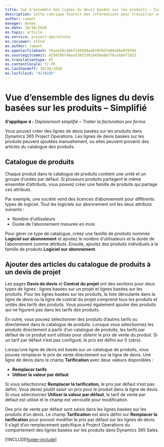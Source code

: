 ```yaml
---
title: Vue d’ensemble des lignes du devis basées sur les produits – Simplifié
description: Cette rubrique fournit des informations pour travailler avec des lignes de devis basées sur les produits.
author: rumant
manager: Annbe
ms.date: 10/30/2020
ms.topic: article
ms.service: project-operations
ms.reviewer: kfend
ms.author: rumant
ms.openlocfilehash: f6aa428c486f149308ad078f9d7a80a0be0f0f04
ms.sourcegitcommit: 625878bf48ea530f3381843be0e778cebbbf1922
ms.translationtype: HT
ms.contentlocale: fr-FR
ms.lasthandoff: 10/30/2020
ms.locfileid: "4178185"
---
```

# <a name="product-based-quote-lines-overview---lite"></a>Vue d’ensemble des lignes du devis basées sur les produits – Simplifié

_**S’applique à :** Déploiement simplifié – Traiter la facturation pro forma_

Vous pouvez créer des lignes de devis basées sur les produits dans Dynamics 365 Project Operations. Les lignes de devis basées sur les produits peuvent ajoutées manuellement, ou elles peuvent provenir des articles du catalogue des produits.

## <a name="product-catalog"></a>Catalogue de produits

Chaque produit dans le catalogue de produits contient une unité et un groupe d’unités par défaut. Si plusieurs produits partagent le même ensemble d’attributs, vous pouvez créer une famille de produits qui partage ces attributs. 

Par exemple, une société vend des licences d’abonnement pour différents types de logiciel. Tout les logiciels sur abonnement ont les deux attributs suivants :

- Nombre d’utilisateurs
- Durée de l’abonnement mesurée en mois

Pour gérer ce type de catalogue, créez une famille de produits nommée **Logiciel sur abonnement** et ajoutez le nombre d’utilisateurs et la durée de l’abonnement comme attributs. Ensuite, ajoutez des produits individuels à la famille de produits **Logiciel sur abonnement**.

## <a name="add-product-catalog-items-to-a-project-quote"></a>Ajouter des articles du catalogue de produits à un devis de projet

Les pages **Devis de devis** et **Contrat du projet** ont des sections pour deux types de lignes : lignes basées sur un projet et lignes basées sur les produits. Pour les lignes basées sur les produits, la liste déroulante dans la ligne de devis ou la ligne de contrat du projet comprend tous les produits et unités des tarifs des produits. Vous pouvez également ajouter des produits qui ne figurent pas dans les tarifs des produits.

En outre, vous pouvez sélectionner des produits d’autres tarifs ou directement dans le catalogue de produits. Lorsque vous sélectionnez les produits directement à partir d’un catalogue de produits, les tarifs par défaut de ce produit sont utilisés pour obtenir le prix de vente du produit. Si un tarif par défaut n’est pas configuré, le prix est défini sur 0 (zéro).

Lorsqu’une ligne de devis est basée sur un catalogue de produits, vous pouvez remplacer le prix de vente directement sur la ligne de devis. Une ligne de devis dans le champ **Tarification** avec deux valeurs disponibles :

- **Remplacer tarifs**
- **Utiliser la valeur par défaut**

Si vous sélectionnez **Remplacer la tarification**, le prix par défaut n’est pas défini. Vous devez plutôt saisir un prix pour le produit dans la ligne de devis. Si vous sélectionnez **Utiliser la valeur par défaut**, le tarif de vente par défaut est utilisé et le champ est verrouillé pour modification.

Des prix de vente par défaut sont saisis dans les lignes basées sur les produits d’un devis. Le champ **Tarification** est alors défini sur **Remplacer la tarification** pour pouvoir modifier le prix par défaut sur les lignes de devis. Il s’agit d’un remplacement spécifique à Project Operations du comportement des lignes basées sur les produits dans Dynamics 365 Sales.


[!INCLUDE[footer-include](../../includes/footer-banner.md)]